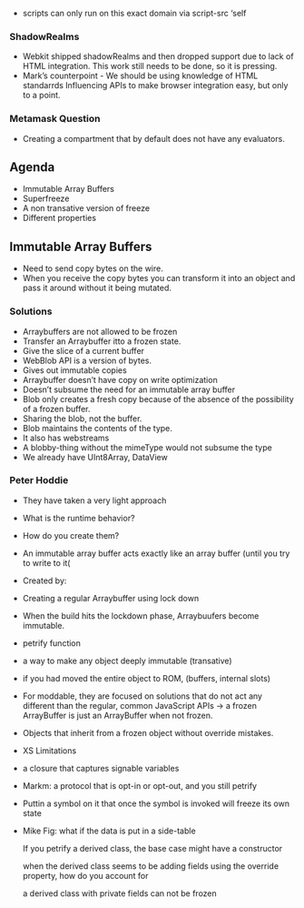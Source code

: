 - scripts can only run on this exact domain via script-src ‘self
### ShadowRealms
- Webkit shipped shadowRealms and then dropped support due to lack of HTML integration. This work still needs to be done, so it is pressing.
- Mark’s counterpoint - We should be using knowledge of HTML standarrds Influencing APIs to make browser integration easy, but only to a point.
### Metamask Question
- Creating a compartment that by default does not have any evaluators.
## Agenda
- Immutable Array Buffers
- Superfreeze
- A non transative version of freeze
- Different properties
## Immutable Array Buffers
- Need to send copy bytes on the wire.
- When you receive the copy bytes you can transform it into an object and pass it around without it being mutated.
### Solutions
- Arraybuffers are not allowed to be frozen
- Transfer an Arraybuffer itto a frozen state.
- Give the slice of a current buffer
- WebBlob API is a version of bytes.
- Gives out immutable copies
- Arraybuffer doesn’t have copy on write optimization
- Doesn’t subsume the need for an immutable array buffer
- Blob only creates a fresh copy because of the absence of the possibility of a frozen buffer.
- Sharing the blob, not the buffer.
- Blob maintains the contents of the type.
- It also has webstreams
- A blobby-thing without the mimeType would not subsume the type
- We already have UInt8Array, DataView
### Peter Hoddie
- They have taken a very light approach
- What is the runtime behavior?
- How do you create them?
- An immutable array buffer acts exactly like an array buffer (until you try to write to it(
- Created by:
- Creating a regular Arraybuffer using lock down
- When the build hits the lockdown phase, Arraybuufers become immutable.
- petrify function
- a way to make any object deeply immutable (transative)
- if you had moved the entire object to ROM, (buffers, internal slots)
- For moddable, they are focused on solutions that do not act any different than the regular, common JavaScript APIs → a frozen ArrayBuffer is just an ArrayBuffer when not frozen.
- Objects that inherit from a frozen object without override mistakes.
- XS Limitations
- a closure that captures signable variables
- Markm: a protocol that is opt-in or opt-out, and you still petrify
- Puttin a symbol on it that once the symbol is invoked will freeze its own state
- Mike Fig: what if the data is put in a side-table
  
  If you petrify a derived class, the base case might have a constructor
  
  when the derived class seems to be adding fields using the override property, how do you account for
  
  a derived class with private fields can not be frozen